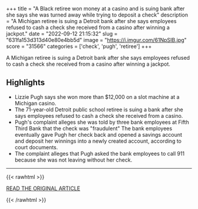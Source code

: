 +++
title = "A Black retiree won money at a casino and is suing bank after she says she was turned away while trying to deposit a check"
description = "A Michigan retiree is suing a Detroit bank after she says employees refused to cash a check she received from a casino after winning a jackpot."
date = "2022-09-12 21:15:32"
slug = "631fa153d313d40e80e4bb5d"
image = "https://i.imgur.com/61NpSIB.jpg"
score = "31566"
categories = ['check', 'pugh', 'retiree']
+++

A Michigan retiree is suing a Detroit bank after she says employees refused to cash a check she received from a casino after winning a jackpot.

## Highlights

- Lizzie Pugh says she won more than $12,000 on a slot machine at a Michigan casino.
- The 71-year-old Detroit public school retiree is suing a bank after she says employees refused to cash a check she received from a casino.
- Pugh's complaint alleges she was told by three bank employees at Fifth Third Bank that the check was "fraudulent" The bank employees eventually gave Pugh her check back and opened a savings account and deposit her winnings into a newly created account, according to court documents.
- The complaint alleges that Pugh asked the bank employees to call 911 because she was not leaving without her check.

---

{{< rawhtml >}}
  <p class="article-category">
    <a target="_blank" href="https://www.cnn.com/2022/09/10/us/black-retiree-suing-detroit-bank-reaj/index.html">READ THE ORIGINAL ARTICLE</a>
  </p>
{{< /rawhtml >}}
